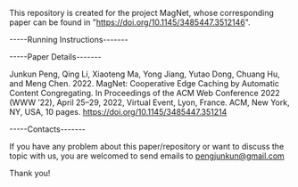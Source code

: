 This repository is created for the project MagNet, whose corresponding paper can be found in "https://doi.org/10.1145/3485447.3512146".

-----Running Instructions-------

-----Paper Details-------

Junkun Peng, Qing Li, Xiaoteng Ma, Yong Jiang, Yutao Dong, Chuang Hu,
and Meng Chen. 2022. MagNet: Cooperative Edge Caching by Automatic
Content Congregating. In Proceedings of the ACM Web Conference 2022
(WWW ’22), April 25–29, 2022, Virtual Event, Lyon, France. ACM, New York,
NY, USA, 10 pages. https://doi.org/10.1145/3485447.351214

-----Contacts-------

If you have any problem about this paper/repository or want to discuss the topic with us, you are welcomed to send emails to pengjunkun@gmail.com

Thank you!
